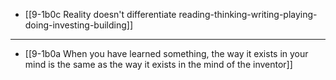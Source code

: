 - [[9-1b0c Reality doesn't differentiate reading-thinking-writing-playing-doing-investing-building]]
---
- [[9-1b0a When you have learned something, the way it exists in your mind is the same as the way it exists in the mind of the inventor]]

